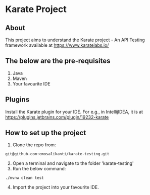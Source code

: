 # Karate Project

## About
This project aims to understand the Karate project - An API Testing framework available at https://www.karatelabs.io/

## The below are the pre-requisites
1. Java
2. Maven
3. Your favourite IDE

## Plugins
Install the Karate plugin for your IDE. For e.g., in IntellijIDEA, it is at https://plugins.jetbrains.com/plugin/19232-karate

## How to set up the project
1. Clone the repo from:
```
git@github.com:cmosalikanti/karate-testing.git
```
2. Open a terminal and navigate to the folder 'karate-testing'
3. Run the below command:
```
./mvnw clean test
```
4. Import the project into your favourite IDE.
